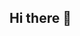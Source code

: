 
## Hi there 👋

<!--
**koteswar7sol/koteswar7sol** is a ✨ _special_ ✨ repository because its `README.md` (this file) appears on your GitHub profile.

Here are some ideas to get you started: c

- 🔭 I’m currently working on project ...
- 🌱 I’m currently learning ...
- 👯 I’m looking to collaborate on ...
- 🤔 I’m looking for help with ...
- 💬 Ask me about ...
- 📫 How to reach me: ...
- 😄 Pronouns: ...
- ⚡ Fun fact: ...
-->

